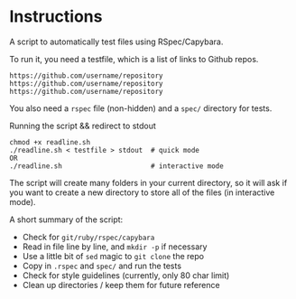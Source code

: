 Instructions
============

A script to automatically test files using RSpec/Capybara.

To run it, you need a testfile, which is a list of links to Github repos.

    https://github.com/username/repository
    https://github.com/username/repository
    https://github.com/username/repository

You also need a `rspec` file (non-hidden) and a `spec/` directory for tests.

Running the script && redirect to stdout

    chmod +x readline.sh
    ./readline.sh < testfile > stdout  # quick mode
    OR
    ./readline.sh                      # interactive mode

The script will create many folders in your
current directory, so it will ask if you want to
create a new directory to store all of the files (in interactive mode).

A short summary of the script:

* Check for `git/ruby/rspec/capybara`
* Read in file line by line, and `mkdir -p` if necessary
* Use a little bit of `sed` magic to `git clone` the repo
* Copy in `.rspec` and `spec/` and run the tests
* Check for style guidelines (currently, only 80 char limit)
* Clean up directories / keep them for future reference

